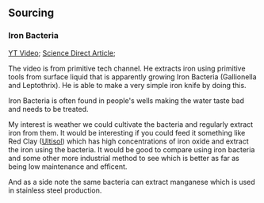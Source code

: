 


## Sourcing
### Iron Bacteria

[YT Video](https://www.youtube.com/watch?v=dhW4XFGQB4o);
[Science Direct Article](https://www.sciencedirect.com/topics/engineering/iron-bacteria);


The video is from primitive tech channel. He extracts iron using primitive tools from surface liquid that is apparently growing Iron Bacteria (Gallionella and Leptothrix). He is able to make a very simple iron knife by doing this. 

Iron Bacteria is often found in people's wells making the water taste bad and needs to be treated. 

My interest is weather we could cultivate the bacteria and regularly extract iron from them. It would be interesting if you could feed it something like Red Clay ([Ultisol](https://en.wikipedia.org/wiki/Ultisol)) which has high concentrations of iron oxide and extract the iron using the bacteria. It would be good to compare using iron bacteria and some other more industrial method to see which is better as far as being low maintenance and efficent.

And as a side note the same bacteria can extract manganese which is used in stainless steel production. 
